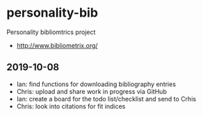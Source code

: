 # personality-bib
Personality bibliomtrics project

- http://www.bibliometrix.org/

## 2019-10-08

- Ian: find functions for downloading bibliography entries
- Chris: upload and share work in progress via GitHub
- Ian: create a board for the todo list/checklist and send to Crhis
- Chris: look into citations for fit indices
